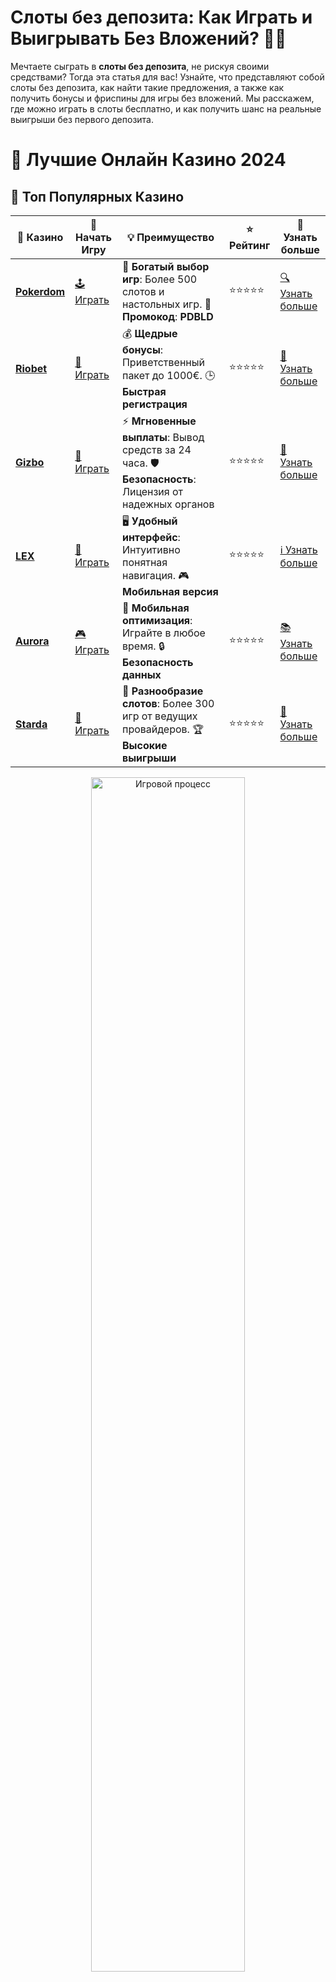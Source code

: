 # **Слоты без депозита: Как Играть и Выигрывать Без Вложений? 🎰💥**

Мечтаете сыграть в **слоты без депозита**, не рискуя своими средствами? Тогда эта статья для вас! Узнайте, что представляют собой слоты без депозита, как найти такие предложения, а также как получить бонусы и фриспины для игры без вложений. Мы расскажем, где можно играть в слоты бесплатно, и как получить шанс на реальные выигрыши без первого депозита.

# 🎰 Лучшие Онлайн Казино 2024

## 🌟 Топ Популярных Казино

| 🎲 **Казино** | 🔗 **Начать Игру** | 💡 **Преимущество** | ⭐ **Рейтинг** | 🔗 **Узнать больше** |
|--------------|---------------------|---------------------|----------------|----------------------|
| [**Pokerdom**](https://brandplay.link/4k77v2yx) | [🕹️ Играть](https://brandplay.link/4k77v2yx) | 🎉 **Богатый выбор игр**: Более 500 слотов и настольных игр. 🎁 **Промокод**: **PDBLD** | ⭐⭐⭐⭐⭐ | [🔍 Узнать больше](https://brandplay.link/4k77v2yx) |
| [**Riobet**](https://brandplay.link/7xBLTPyj) | [🎰 Играть](https://brandplay.link/7xBLTPyj) | 💰 **Щедрые бонусы**: Приветственный пакет до 1000€. 🕒 **Быстрая регистрация** | ⭐⭐⭐⭐⭐ | [📖 Узнать больше](https://brandplay.link/7xBLTPyj) |
| [**Gizbo**](https://brandplay.link/bprXw4YV) | [🎲 Играть](https://brandplay.link/bprXw4YV) | ⚡ **Мгновенные выплаты**: Вывод средств за 24 часа. 🛡️ **Безопасность**: Лицензия от надежных органов | ⭐⭐⭐⭐⭐ | [📝 Узнать больше](https://brandplay.link/bprXw4YV) |
| [**LEX**](https://brandplay.link/zW4hdDFV) | [🤑 Играть](https://brandplay.link/zW4hdDFV) | 🖥️ **Удобный интерфейс**: Интуитивно понятная навигация. 🎮 **Мобильная версия** | ⭐⭐⭐⭐⭐ | [ℹ️ Узнать больше](https://brandplay.link/zW4hdDFV) |
| [**Aurora**](https://10trafic-stat2.com/click/668546556bcc6313411604bd/6766/13032/subaccount) | [🎮 Играть](https://10trafic-stat2.com/click/668546556bcc6313411604bd/6766/13032/subaccount) | 📱 **Мобильная оптимизация**: Играйте в любое время. 🔒 **Безопасность данных** | ⭐⭐⭐⭐⭐ | [📚 Узнать больше](https://10trafic-stat2.com/click/668546556bcc6313411604bd/6766/13032/subaccount) |
| [**Starda**](https://brandplay.link/fB7xwRFL) | [🎯 Играть](https://brandplay.link/fB7xwRFL) | 🎰 **Разнообразие слотов**: Более 300 игр от ведущих провайдеров. 🏆 **Высокие выигрыши** | ⭐⭐⭐⭐⭐ | [🔎 Узнать больше](https://brandplay.link/fB7xwRFL) |

<div align="center">
    <img src="https://i.pinimg.com/originals/87/9e/b9/879eb9354dd0699582408b68f2e253b2.gif" alt="Игровой процесс" width="70%">
</div>

## 💎 Лучшие Бонусы и Акции

| 🎲 **Казино** | 🔗 **Начать Игру** | 💡 **Преимущество** | ⭐ **Рейтинг** | 🔗 **Узнать больше** |
|--------------|---------------------|---------------------|----------------|----------------------|
| [**Kometa**](https://brandplay.link/8ZymQJV8) | [🎰 Играть](https://brandplay.link/8ZymQJV8) | 🎁 **Эксклюзивные бонусы**: Регулярные акции и промо. 🔄 **Программы лояльности** | ⭐⭐⭐⭐☆ | [🔍 Узнать больше](https://brandplay.link/8ZymQJV8) |
| [**R7**](https://brandplay.link/bMd3Yjsw) | [🕹️ Играть](https://brandplay.link/bMd3Yjsw) | 🕒 **Круглосуточная поддержка**: Всегда на связи. 💸 **Высокие лимиты** | ⭐⭐⭐⭐☆ | [📖 Узнать больше](https://brandplay.link/bMd3Yjsw) |
| [**7K**](https://brandplay.link/BvQyFShp) | [🎲 Играть](https://brandplay.link/BvQyFShp) | 🌟 **Эксклюзивные бонусы**: Только для VIP игроков. 🎉 **Сезонные акции** | ⭐⭐⭐⭐☆ | [📝 Узнать больше](https://brandplay.link/BvQyFShp) |
| [**Kent**](https://brandplay.link/Fv2WP3js) | [🤑 Играть](https://brandplay.link/Fv2WP3js) | 📈 **Высокий RTP**: Более 98%. 💼 **Профессиональная поддержка** | ⭐⭐⭐⭐☆ | [ℹ️ Узнать больше](https://brandplay.link/Fv2WP3js) |
| [**1Xslots**](https://brandplay.link/hSB1khtr) | [🎮 Играть](https://brandplay.link/hSB1khtr) | 🎉 **Множество акций**: Еженедельные бонусы и турниры. 🛡️ **Безопасность** | ⭐⭐⭐⭐☆ | [📚 Узнать больше](https://brandplay.link/hSB1khtr) |
| [**Gama**](https://brandplay.link/j6NMKsDz) | [🎯 Играть](https://brandplay.link/j6NMKsDz) | 🔍 **Интуитивный интерфейс**: Легкость использования. 🏅 **Престижные турниры** | ⭐⭐⭐⭐☆ | [🔎 Узнать больше](https://brandplay.link/j6NMKsDz) |

<div align="center">
    <img src="https://i.pinimg.com/originals/87/9e/b9/879eb9354dd0699582408b68f2e253b2.gif" alt="Игровой процесс" width="70%">
</div>

## 🚀 Быстрые Выигрыши и Поддержка

| 🎲 **Казино** | 🔗 **Начать Игру** | 💡 **Преимущество** | ⭐ **Рейтинг** | 🔗 **Узнать больше** |
|--------------|---------------------|---------------------|----------------|----------------------|
| [**Onion**](https://brandplay.link/zBGRVpQ9) | [🎰 Играть](https://brandplay.link/zBGRVpQ9) | 🤑 **Низкие ставки**: Идеально для начинающих. 🔄 **Быстрые выводы** | ⭐⭐⭐⭐☆ | [🔍 Узнать больше](https://brandplay.link/zBGRVpQ9) |
| [**Чемпион**](https://temon-gter.cfd/go/lRq?p80412p304504pcc44t17455) | [🕹️ Играть](https://temon-gter.cfd/go/lRq?p80412p304504pcc44t17455) | 🏅 **Лояльная программа**: Награды за активность. 🎁 **Ежемесячные бонусы** | ⭐⭐⭐⭐☆ | [📖 Узнать больше](https://temon-gter.cfd/go/lRq?p80412p304504pcc44t17455) |
| [**Vavada**](https://vavadapartner.pro/?promo=ea5c9275-6854-4505-94fc-95ab18221945-linkb2) | [🎲 Играть](https://vavadapartner.pro/?promo=ea5c9275-6854-4505-94fc-95ab18221945-linkb2) | 🚀 **Быстрая регистрация**: Начните играть мгновенно. 🔐 **Безопасные транзакции** | ⭐⭐⭐⭐☆ | [📝 Узнать больше](https://vavadapartner.pro/?promo=ea5c9275-6854-4505-94fc-95ab18221945-linkb2) |
| [**Friends**](https://gofriends.kim/linkb2) | [🤑 Играть](https://gofriends.kim/linkb2) | 🤝 **Социальные игры**: Играйте с друзьями. 🌐 **Мультиплатформенность** | ⭐⭐⭐⭐☆ | [ℹ️ Узнать больше](https://gofriends.kim/linkb2) |
| [**1WIN**](https://brandplay.link/smXVpBbG) | [🎮 Играть](https://brandplay.link/smXVpBbG) | 🏆 **Спортивные ставки**: Широкий выбор видов спорта. 💵 **Высокие коэффициенты** | ⭐⭐⭐⭐☆ | [📚 Узнать больше](https://brandplay.link/smXVpBbG) |
| [**Drip**](https://drp-ircp01.com/c07e6a3db) | [🎯 Играть](https://drp-ircp01.com/c07e6a3db) | 🌐 **Инновационные игры**: Новейшие игровые технологии. 🛡️ **Высокая безопасность** | ⭐⭐⭐⭐☆ | [🔎 Узнать больше](https://drp-ircp01.com/c07e6a3db) |
| [**JoyCasino**](https://rpc30.call2me.pro/?/ru/registration?apkpop=0&partner=p24970p3291217pc98f) | [🎰 Играть](https://rpc30.call2me.pro/?/ru/registration?apkpop=0&partner=p24970p3291217pc98f) | 🎁 **Приятные бонусы**: Ежедневные акции и подарки. 🕹️ **Разнообразие игр** | ⭐⭐⭐⭐☆ | [🔍 Узнать больше](https://rpc30.call2me.pro/?/ru/registration?apkpop=0&partner=p24970p3291217pc98f) |

<div align="center">
    <img src="https://i.pinimg.com/originals/87/9e/b9/879eb9354dd0699582408b68f2e253b2.gif" alt="Игровой процесс" width="70%">
</div>
---

✨ **Выбирайте лучшее казино для себя и наслаждайтесь игрой! Удачи!** ✨
![Слоты без депозита](https://i.pinimg.com/originals/a9/29/6e/a9296ea1cf6a7c20a985e593451f0323.png)

## Что такое слоты без депозита? 🎮

**Слоты без депозита** — это игровые автоматы, в которые можно играть, не внося собственные деньги на счет казино. Эти предложения предоставляются игрокам в виде бонусов, фриспинов или других акций, которые позволяют начать игру без предварительного депозита.

### 1. **Бонусы за регистрацию** 🏆

Многие онлайн казино предлагают **слоты без депозита** в качестве бонусов за регистрацию. После того как вы создадите учетную запись в казино, вы получите бесплатные спины или деньги для игры в автоматах. Это отличный способ испытать удачу без риска потерять свои средства!

### 2. **Фриспины за депозит, но с условием без первого взноса** 🎁

Некоторые казино предлагают фриспины или другие бонусы для игры в слоты без необходимости внесения депозита. Эти фриспины могут быть использованы только на определенных слотах, которые указаны в условиях бонуса.

### 3. **Прогрессивные бонусы и акции** 🎉

Кроме того, игровые автоматы с бонусами без депозита могут быть частью различных акций и турниров. Например, вы можете получать дополнительные спины на слоты без депозита в рамках специальных предложений, акций или ежемесячных бонусных событий.

## Почему стоит играть в слоты без депозита? 🎯

**Слоты без депозита** — это уникальная возможность попробовать свои силы в азартных играх, не тратя свои деньги. Вот несколько причин, почему стоит играть в такие автоматы:

### 1. **Риск минимален, а возможности велики** 💸

Играть без депозита — это не только безопасно, но и выгодно. Вы получаете шанс выиграть реальные деньги, не рискуя собственными средствами. Это идеальный вариант для новичков, которые хотят познакомиться с игрой в слоты без финансовых затрат.

### 2. **Отличный способ проверить казино** 🕵️‍♀️

Если вы не уверены в надежности онлайн казино, слоты без депозита позволяют вам протестировать платформу и ознакомиться с ее функционалом, бонусной системой и выбором игр, прежде чем делать реальные вложения.

### 3. **Разнообразие бонусов и фриспинов** 🎰

Игровые автоматы без депозита часто предлагают дополнительные бонусы и фриспины. Это дает вам больше шансов на выигрыш и возможность испытать разные слоты без вложений. Кроме того, такие бонусы могут использоваться для поиска игр с высокими выплатами.

### 4. **Возможность выиграть реальные деньги** 💵

Хотя вы играете без депозита, выигрыши, полученные с фриспинов или бонусных средств, могут быть реальными деньгами. Иногда онлайн казино предлагают игрокам возможность вывести выигранные деньги, если условия бонуса выполнены.

## Как найти лучшие слоты без депозита? 🔍

Теперь, когда вы знаете, что такое **слоты без депозита**, давайте разберемся, как найти лучшие предложения и где играть.

### 1. **Исследуйте онлайн казино с бонусами за регистрацию** 🏅

Самые популярные онлайн казино предлагают **слоты без депозита** в виде бонусов за регистрацию. Найдите проверенные казино с лицензией, чтобы избежать рисков, связанных с мошенничеством. Прочитайте отзывы игроков и изучите рейтинги, чтобы выбрать надежное казино.

### 2. **Проверяйте акционные предложения** 🎉

Множество онлайн казино регулярно проводят акции, где можно получить фриспины или бонусы на игровые автоматы без депозита. Следите за новыми предложениями и не упустите шанс воспользоваться бесплатными спинами!

### 3. **Используйте сайты с обзорами казино** 🌐

Сайты с обзорами казино помогут вам найти актуальные бонусы без депозита. Они регулярно обновляют информацию о лучших акциях, фриспинах и других бонусных предложениях для слотов.

### 4. **Не забывайте о правилах и условиях бонусов** 📋

Обязательно читайте условия использования бонусов и фриспинов. Важно понять, на каких слотах можно использовать бонусы, и какие требования для отыгрыша нужно выполнить, чтобы вывести выигранные деньги.

## Как увеличить шансы на выигрыш в слотах без депозита? 🎯

Играть в **слоты без депозита** — это, прежде всего, развлечение, но с определенными стратегиями можно увеличить свои шансы на успех. Вот несколько советов:

### 1. **Выбирайте слоты с высоким RTP (возврат к игроку)** 📊

RTP (Return to Player) — это процент, который показывает, сколько денег слот возвращает игроку в долгосрочной перспективе. Чем выше этот показатель, тем больше вероятность выигрыша. Ищите слоты с RTP 95% и выше.

### 2. **Используйте бонусы для тестирования слотов** 🎮

Пробуйте разные игры с бонусами без депозита, чтобы найти те слоты, которые вам нравятся и в которых у вас лучший результат. Некоторые игры могут предложить больше фриспинов или более высокие шансы на выигрыш.

### 3. **Не забывайте про условия отыгрыша бонусов** 🏅

Прежде чем выводить выигрыш, убедитесь, что вы выполнили все требования отыгрыша бонуса. Некоторые бонусы требуют, чтобы вы сделали несколько ставок или сыграли определенное количество игр, прежде чем сможете вывести деньги.

### 4. **Играйте ответственно** 🎯

Не забывайте о том, что **слоты без депозита** — это прежде всего игра. Всегда играйте в пределах своих возможностей и не рискуйте больше, чем готовы потерять. Используйте бесплатные спины и бонусы как способ развлекаться, а не как способ заработать.

## Заключение: Наслаждайтесь Игрой в Слоты Без Депозита 🎰💸

**Слоты без депозита** — это отличная возможность для новичков и опытных игроков попробовать свои силы в онлайн казино, не рискуя деньгами. Получите бонусы, фриспины и наслаждайтесь игрой, не вкладывая собственные средства. И не забывайте: главное — это веселье и безопасная игра!

Помните, что ответственность и грамотное использование бонусов помогут вам максимизировать шансы на успех. Удачи вам в поиске самых выгодных предложений и захватывающих слотов! 🍀🎰
